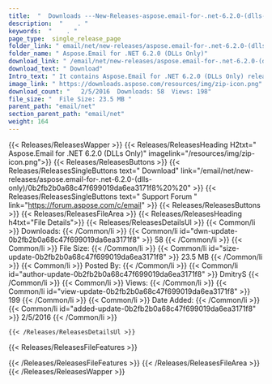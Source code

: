 ```yaml
---
title:  "  Downloads ---New-Releases-aspose.email-for-.net-6.2.0-(dlls-only) . " 
description:  "    . " 
keywords:  "    . " 
page_type:  single_release_page
folder_link: " email/net/new-releases/aspose.email-for-.net-6.2.0-(dlls-only)/"
folder_name: " Aspose.Email for .NET 6.2.0 (DLLs Only)"
download_link: " /email/net/new-releases/aspose.email-for-.net-6.2.0-(dlls-only)/0b2fb2b0a68c47f699019da6ea3171f8"
download_text: " Download"
Intro_text: " It contains Aspose.Email for .NET 6.2.0 (DLLs Only) release."
image_link: " https://downloads.aspose.com/resources/img/zip-icon.png"
download_count: "   2/5/2016  Downloads: 58  Views: 198"
file_size: "  File Size: 23.5 MB "
parent_path: "email/net"
section_parent_path: "email/net"
weight: 164 
---
```


{{< Releases/ReleasesWapper >}}
  {{< Releases/ReleasesHeading H2txt=" Aspose.Email for .NET 6.2.0 (DLLs Only)" imagelink="/resources/img/zip-icon.png">}}
  {{< Releases/ReleasesButtons >}}
    {{< Releases/ReleasesSingleButtons text=" Download" link="/email/net/new-releases/aspose.email-for-.net-6.2.0-(dlls-only)/0b2fb2b0a68c47f699019da6ea3171f8%20%20" >}}
    {{< Releases/ReleasesSingleButtons text=" Support Forum " link="https://forum.aspose.com/c/email" >}}
  {{< Releases/ReleasesButtons >}}
  {{< Releases/ReleasesFileArea >}}
    {{< Releases/ReleasesHeading h4txt="File Details">}}
    {{< Releases/ReleasesDetailsUl >}}
            {{< Common/li  >}} Downloads: {{< /Common/li >}} 
      {{< Common/li id="dwn-update-0b2fb2b0a68c47f699019da6ea3171f8" >}} 58 {{< /Common/li >}} 
      {{< Common/li  >}} File Size: {{< /Common/li >}} 
      {{< Common/li id="size-update-0b2fb2b0a68c47f699019da6ea3171f8" >}} 23.5 MB {{< /Common/li >}} 
      {{< Common/li  >}} Posted By: {{< /Common/li >}} 
      {{< Common/li id="author-update-0b2fb2b0a68c47f699019da6ea3171f8" >}} DmitryS {{< /Common/li >}} 
      {{< Common/li  >}} Views: {{< /Common/li >}} 
      {{< Common/li id="view-update-0b2fb2b0a68c47f699019da6ea3171f8" >}} 199 {{< /Common/li >}} 
      {{< Common/li  >}} Date Added: {{< /Common/li >}} 
      {{< Common/li id="added-update-0b2fb2b0a68c47f699019da6ea3171f8" >}} 2/5/2016 {{< /Common/li >}} 

    {{< /Releases/ReleasesDetailsUl >}}

  {{< Releases/ReleasesFileFeatures >}}
      
  {{< /Releases/ReleasesFileFeatures >}}
 {{< /Releases/ReleasesFileArea >}}
{{< /Releases/ReleasesWapper >}}


